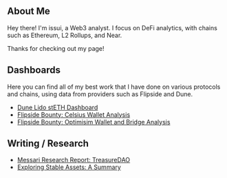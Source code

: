 ## About Me

Hey there! I'm issui, a Web3 analyst. I focus on DeFi analytics, with chains such as Ethereum, L2 Rollups, and Near. 

Thanks for checking out my page!

## Dashboards

Here you can find all of my best work that I have done on various protocols and chains, using data from providers such as Flipside and Dune. 

- [Dune Lido stETH Dashboard](https://dune.com/issui/lido-steth)
- [Flipside Bounty: Celsius Wallet Analysis](https://app.flipsidecrypto.com/dashboard/celsius-wallets-OrLibh)
- [Flipside Bounty: Optimisim Wallet and Bridge Analysis](https://app.flipsidecrypto.com/dashboard/optimism-bridge-VoVBkC)

## Writing / Research

- [Messari Research Report: TreasureDAO](https://docs.google.com/document/d/1CYFFHPoLYBL1xA2yXVdqz2iLmXf2dO_QfRM0B12JAnk/edit?usp=sharing)
- [Exploring Stable Assets: A Summary](https://mirror.xyz/0x4D857CB2D42fCAc500aC915C18A35720E4efBE70/lXKL0PDWB2bRlfaxXqSXB3IcBcKwQOPWnCVYhhtQJOA)

